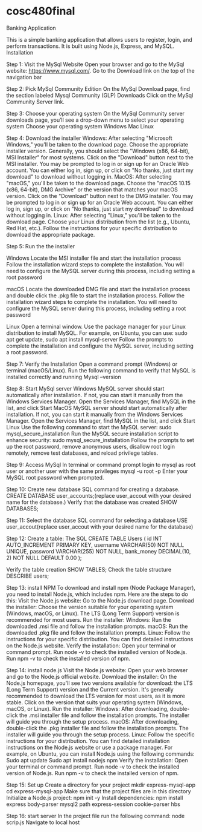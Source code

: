 # cosc480final
Banking Application

This is a simple banking application that allows users to register, login, and perform transactions. It is built using Node.js, Express, and MySQL.
Installation


Step 1: Visit the MySql Website
Open your browser and go to the MySql website: https://www.mysql.com/.
Go to the Download link on the top of the navigation bar 

Step 2: Pick MySql Community Edition
On the MySql Download page, find the section labeled Mysql Community (GLP) Downloads 
Click on the MySql Community Server link.

Step 3: Choose your operating system
On the MySql Community server downloads page, you’ll see a drop-down menu to select your operating system
Choose your operating system 
Windows 
Mac 
Linux

Step 4: Download the installer
Windows:
After selecting "Microsoft Windows," you'll be taken to the download page.
Choose the appropriate installer version. Generally, you should select the "Windows (x86, 64-bit), MSI Installer" for most systems.
Click on the "Download" button next to the MSI installer.
You may be prompted to log in or sign up for an Oracle Web account. You can either log in, sign up, or click on "No thanks, just start my download" to download without logging in.
MacOS:
After selecting "macOS," you'll be taken to the download page.
Choose the "macOS 10.15 (x86, 64-bit), DMG Archive" or the version that matches your macOS version.
Click on the "Download" button next to the DMG installer.
You may be prompted to log in or sign up for an Oracle Web account. You can either log in, sign up, or click on "No thanks, just start my download" to download without logging in.
 Linux:
After selecting "Linux," you'll be taken to the download page.
Choose your Linux distribution from the list (e.g., Ubuntu, Red Hat, etc.).
Follow the instructions for your specific distribution to download the appropriate package.

Step 5: Run the  the installer
	
Windows 
Locate the MSI installer file and start the installation process 
Follow the installation wizard steps to complete the installation. You will need to configure the MySQL server during this process, including setting a root password

macOS
Locate the downloaded DMG file and start the installation process and double click the .pkg file to start the installation process.
Follow the installation wizard steps to complete the installation. You will need to configure the MySQL server during this process, including setting a root password

Linux 
Open a terminal window.
Use the package manager for your Linux distribution to install MySQL. For example, on Ubuntu, you can use:
sudo apt get update, 								sudo apt install mysql-server
Follow the prompts to complete the installation and configure the MySQL server, including setting a root password.

Step 7: Verify the Installation
Open a command prompt (Windows) or terminal (macOS/Linux).
Run the following command to verify that MySQL is installed correctly and running
Mysql –version

Step 8: Start MySql server 
Windows
MySQL server should start automatically after installation. If not, you can start it manually from the Windows Services Manager.
Open the Services Manager, find MySQL in the list, and click Start
MacOS
MySQL server should start automatically after installation. If not, you can start it manually from the Windows Services Manager.
Open the Services Manager, find MySQL in the list, and click Start
Linux
Use the following command to start the MySQL server:
sudo mysql_secure_installation
Run the MySQL secure installation script to enhance security:
sudo mysql_secure_installation
Follow the prompts to set up the root password, remove anonymous users, disallow root login remotely, remove test databases, and reload privilege tables.

Step 9: Access MySql
In terminal or command prompt login to mysql as root user or another user with the same privileges 
mysql -u root -p
Enter your MySQL root password when prompted.

Step 10: Create new database
 SQL command for creating a database.
CREATE DATABASE user_accounts;(replace user_accout with your desired name for the database.)
Verify that the database was created 
SHOW DATABASES; 

Step 11: Select the database 
SQL command for selecting a database 
USE user_accout(replace user_accout with your desired name for the database)

Step 12: Create a table:
The SQL
CREATE TABLE Users (
id INT AUTO_INCREMENT PRIMARY KEY,
username VARCHAR(50) NOT NULL UNIQUE,
password VARCHAR(255) NOT NULL,
bank_money DECIMAL(10, 2) NOT NULL DEFAULT 0.00
);


Verify the table creation
SHOW TABLES;
 Check the table structure
DESCRIBE users;

Step 13: install NPM 
To download and install npm (Node Package Manager), you need to install Node.js, which includes npm. Here are the steps to do this:
Visit the Node.js website: Go to the Node.js download page.
Download the installer: Choose the version suitable for your operating system (Windows, macOS, or Linux). The LTS (Long Term Support) version is recommended for most users.
Run the installer:
Windows: Run the downloaded .msi file and follow the installation prompts.
macOS: Run the downloaded .pkg file and follow the installation prompts.
Linux: Follow the instructions for your specific distribution. You can find detailed instructions on the Node.js website.
Verify the installation:
Open your terminal or command prompt.
Run node -v to check the installed version of Node.js.
Run npm -v to check the installed version of npm.

Step 14: install node.js 
Visit the Node.js website: Open your web browser and go to the Node.js official website.
Download the installer:
On the Node.js homepage, you'll see two versions available for download: the LTS (Long Term Support) version and the Current version. It's generally recommended to download the LTS version for most users, as it is more stable.
Click on the version that suits your operating system (Windows, macOS, or Linux).
Run the installer:
Windows: After downloading, double-click the .msi installer file and follow the installation prompts. The installer will guide you through the setup process.
macOS: After downloading, double-click the .pkg installer file and follow the installation prompts. The installer will guide you through the setup process.
Linux: Follow the specific instructions for your distribution. You can find detailed installation instructions on the Node.js website or use a package manager.
For example, on Ubuntu, you can install Node.js using the following commands:
 Sudo apt update
Sudo apt install nodejs npm 
Verify the installation:
Open your terminal or command prompt.
Run node -v to check the installed version of Node.js.
Run npm -v to check the installed version of npm.

Step 15: Set up 
Create a directory for your project 
mkdir express-mysql-app
cd express-mysql-app
Make sure that the project files are in this directory 	
Initialize a Node.js project:
npm init -y
Install dependencies:
npm install express body-parser mysql2 path express-session cookie-parser hbs

Step 16: start server
In the project file run the following command:
 node scrip.js
Navigate to local host 
